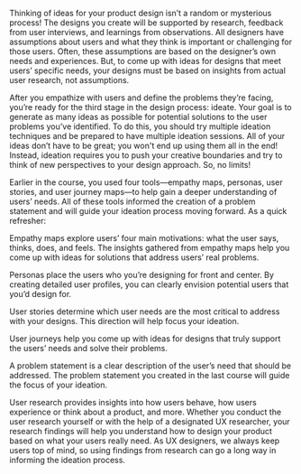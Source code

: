 Thinking of ideas for your product design isn’t a random or mysterious process! The designs you create will be supported by research, feedback from user interviews, and learnings from observations. All designers have assumptions about users and what they think is important or challenging for those users. Often, these assumptions are based on the designer’s own needs and experiences. But, to come up with ideas for designs that meet users’ specific needs, your designs must be based on insights from actual user research, not assumptions. 

After you empathize with users and define the problems they’re facing, you’re ready for the third stage in the design process: ideate. Your goal is to generate as many ideas as possible for potential solutions to the user problems you’ve identified. To do this, you should try multiple ideation techniques and be prepared to have multiple ideation sessions. All of your ideas don’t have to be great; you won't end up using them all in the end! Instead, ideation requires you to push your creative boundaries and try to think of new perspectives to your design approach. So, no limits!

Earlier in the course, you used four tools—empathy maps, personas, user stories, and user journey maps—to help gain a deeper understanding of users’ needs. All of these tools informed the creation of a problem statement and will guide your ideation process moving forward. As a quick refresher:

Empathy maps explore users’ four main motivations: what the user says, thinks, does, and feels. The insights gathered from empathy maps help you come up with ideas for solutions that address users’ real problems. 

Personas place the users who you’re designing for front and center. By creating detailed user profiles, you can clearly envision potential users that you’d design for.

User stories determine which user needs are the most critical to address with your designs. This direction will help focus your ideation.

User journeys help you come up with ideas for designs that truly support the users’ needs and solve their problems. 

A problem statement is a clear description of the user’s need that should be addressed. The problem statement you created in the last course will guide the focus of your ideation. 

User research provides insights into how users behave, how users experience or think about a product, and more. Whether you conduct the user research yourself or with the help of a designated UX researcher, your research findings will help you understand how to design your product based on what your users really need. As UX designers, we always keep users top of mind, so using findings from research can go a long way in informing the ideation process.